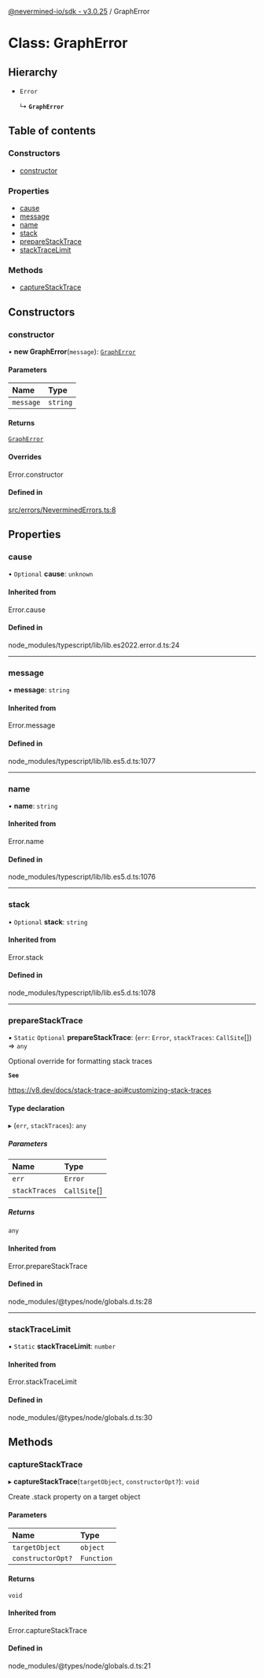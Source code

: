 [@nevermined-io/sdk - v3.0.25](../code-reference.md) / GraphError

# Class: GraphError

## Hierarchy

- `Error`

  ↳ **`GraphError`**

## Table of contents

### Constructors

- [constructor](GraphError.md#constructor)

### Properties

- [cause](GraphError.md#cause)
- [message](GraphError.md#message)
- [name](GraphError.md#name)
- [stack](GraphError.md#stack)
- [prepareStackTrace](GraphError.md#preparestacktrace)
- [stackTraceLimit](GraphError.md#stacktracelimit)

### Methods

- [captureStackTrace](GraphError.md#capturestacktrace)

## Constructors

### constructor

• **new GraphError**(`message`): [`GraphError`](GraphError.md)

#### Parameters

| Name      | Type     |
| :-------- | :------- |
| `message` | `string` |

#### Returns

[`GraphError`](GraphError.md)

#### Overrides

Error.constructor

#### Defined in

[src/errors/NeverminedErrors.ts:8](https://github.com/nevermined-io/sdk-js/blob/94c3826129f75a1cbded6d423b6664e7f6d5daaa/src/errors/NeverminedErrors.ts#L8)

## Properties

### cause

• `Optional` **cause**: `unknown`

#### Inherited from

Error.cause

#### Defined in

node_modules/typescript/lib/lib.es2022.error.d.ts:24

---

### message

• **message**: `string`

#### Inherited from

Error.message

#### Defined in

node_modules/typescript/lib/lib.es5.d.ts:1077

---

### name

• **name**: `string`

#### Inherited from

Error.name

#### Defined in

node_modules/typescript/lib/lib.es5.d.ts:1076

---

### stack

• `Optional` **stack**: `string`

#### Inherited from

Error.stack

#### Defined in

node_modules/typescript/lib/lib.es5.d.ts:1078

---

### prepareStackTrace

▪ `Static` `Optional` **prepareStackTrace**: (`err`: `Error`, `stackTraces`: `CallSite`[]) => `any`

Optional override for formatting stack traces

**`See`**

https://v8.dev/docs/stack-trace-api#customizing-stack-traces

#### Type declaration

▸ (`err`, `stackTraces`): `any`

##### Parameters

| Name          | Type         |
| :------------ | :----------- |
| `err`         | `Error`      |
| `stackTraces` | `CallSite`[] |

##### Returns

`any`

#### Inherited from

Error.prepareStackTrace

#### Defined in

node_modules/@types/node/globals.d.ts:28

---

### stackTraceLimit

▪ `Static` **stackTraceLimit**: `number`

#### Inherited from

Error.stackTraceLimit

#### Defined in

node_modules/@types/node/globals.d.ts:30

## Methods

### captureStackTrace

▸ **captureStackTrace**(`targetObject`, `constructorOpt?`): `void`

Create .stack property on a target object

#### Parameters

| Name              | Type       |
| :---------------- | :--------- |
| `targetObject`    | `object`   |
| `constructorOpt?` | `Function` |

#### Returns

`void`

#### Inherited from

Error.captureStackTrace

#### Defined in

node_modules/@types/node/globals.d.ts:21
